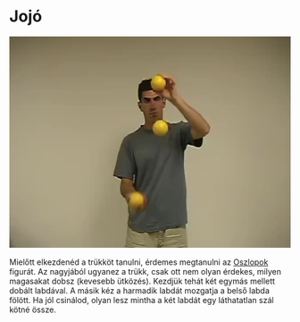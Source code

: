# Jojó

![yo-yo](/site/videos/poster/yo-yo.jpg)

Mielőtt elkezdenéd a trükköt tanulni, érdemes megtanulni az [Oszlopok](/site/hu/oszlopok/README.md) figurát. Az nagyjából ugyanez a trükk, csak ott nem olyan érdekes, milyen magasakat dobsz	(kevesebb ütközés). Kezdjük tehát két egymás mellett dobált labdával. A másik kéz a harmadik labdát mozgatja a belső labda fölött. Ha jól csinálod, olyan lesz mintha a két labdát egy láthatatlan szál kötné össze.


